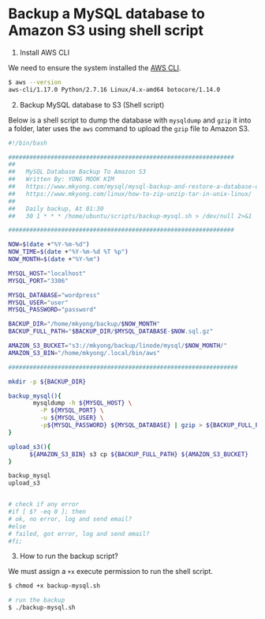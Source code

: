 # Backup a MySQL database to Amazon S3 using shell script

1. Install AWS CLI

We need to ensure the system installed the [AWS CLI](https://docs.aws.amazon.com/cli/latest/userguide/getting-started-install.html).

```sh
$ aws --version
aws-cli/1.17.0 Python/2.7.16 Linux/4.x-amd64 botocore/1.14.0
```

2. Backup MySQL database to S3 (Shell script)

Below is a shell script to dump the database with `mysqldump` and `gzip` it into a folder, later uses the `aws` command to upload the `gzip` file to Amazon S3.

```sh
#!/bin/bash

################################################################
##
##   MySQL Database Backup To Amazon S3
##   Written By: YONG MOOK KIM
##   https://www.mkyong.com/mysql/mysql-backup-and-restore-a-database-or-table/
##   https://www.mkyong.com/linux/how-to-zip-unzip-tar-in-unix-linux/
##
##   Daily backup, At 01:30
##   30 1 * * * /home/ubuntu/scripts/backup-mysql.sh > /dev/null 2>&1

################################################################

NOW=$(date +"%Y-%m-%d")
NOW_TIME=$(date +"%Y-%m-%d %T %p")
NOW_MONTH=$(date +"%Y-%m")

MYSQL_HOST="localhost"
MYSQL_PORT="3306"

MYSQL_DATABASE="wordpress"
MYSQL_USER="user"
MYSQL_PASSWORD="password"

BACKUP_DIR="/home/mkyong/backup/$NOW_MONTH"
BACKUP_FULL_PATH="$BACKUP_DIR/$MYSQL_DATABASE-$NOW.sql.gz"

AMAZON_S3_BUCKET="s3://mkyong/backup/linode/mysql/$NOW_MONTH/"
AMAZON_S3_BIN="/home/mkyong/.local/bin/aws"

#################################################################

mkdir -p ${BACKUP_DIR}

backup_mysql(){
       mysqldump -h ${MYSQL_HOST} \
         -P ${MYSQL_PORT} \
         -u ${MYSQL_USER} \
         -p${MYSQL_PASSWORD} ${MYSQL_DATABASE} | gzip > ${BACKUP_FULL_PATH}
}

upload_s3(){
      ${AMAZON_S3_BIN} s3 cp ${BACKUP_FULL_PATH} ${AMAZON_S3_BUCKET}
}

backup_mysql
upload_s3


# check if any error
#if [ $? -eq 0 ]; then
# ok, no error, log and send email?
#else
# failed, got error, log and send email?
#fi;
```

3. How to run the backup script?

We must assign a `+x` execute permission to run the shell script.

```sh
$ chmod +x backup-mysql.sh

# run the backup
$ ./backup-mysql.sh
```
